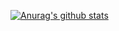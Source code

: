 [![Anurag's github stats](https://github-readme-stats.vercel.app/api?username=yunsell)](https://github.com/anuraghazra/github-readme-stats)
